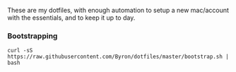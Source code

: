 These are my dotfiles, with enough automation to setup a new mac/account with the essentials,
and to keep it up to day.

### Bootstrapping

```
curl -sS https://raw.githubusercontent.com/Byron/dotfiles/master/bootstrap.sh | bash
```
